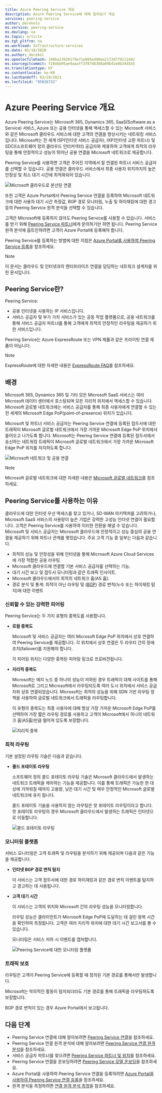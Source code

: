 ```yaml
---
title: Azure Peering Service 개요
description: Azure Peering Service에 대해 알아보기 개요
services: peering-service
author: derekolo
ms.service: peering-service
ms.devlang: na
ms.topic: article
ms.tgt_pltfrm: na
ms.workload: Infrastructure-services
ms.date: 05/18/2020
ms.author: derekol
ms.openlocfilehash: 198ba23920179e71e095e498ee2173d7f0111d42
ms.sourcegitcommit: f28ebb95ae9aaaff3f87d8388a09b41e0b3445b5
ms.translationtype: HT
ms.contentlocale: ko-KR
ms.lasthandoff: 03/29/2021
ms.locfileid: "95026732"
---
```

# <a name="azure-peering-service-overview"></a>Azure Peering Service 개요

Azure Peering Service는 Microsoft 365, Dynamics 365, SaaS(Software as a Service) 서비스, Azure 또는 공용 인터넷을 통해 액세스할 수 있는 Microsoft 서비스와 같은 Microsoft 클라우드 서비스에 대한 고객의 연결을 향상시키는 네트워킹 서비스입니다. Microsoft는 전 세계 ISP(인터넷 서비스 공급자), IXP(인터넷 교환 파트너) 및 SDCI(소프트웨어 정의 클라우드 인터커넥터) 공급자와 제휴하여 고객에게 최적의 라우팅을 통해 안정적이고 성능이 뛰어난 공용 연결을 Microsoft 네트워크로 제공합니다.

Peering Service를 사용하면 고객은 주어진 지역에서 잘 연결된 파트너 서비스 공급자를 선택할 수 있습니다. 공용 연결은 클라우드 서비스에서 최종 사용자 위치까지의 높은 안정성 및 최소 대기 시간에 최적화되어 있습니다.

![Microsoft 클라우드로 분산된 연결](./media/peering-service-about/peering-service-what.png)

또한 고객은 Azure Portal에서 Peering Service 연결을 등록하여 Microsoft 네트워크에 대한 사용자 대기 시간 측정값, BGP 경로 모니터링, 누출 및 하이재킹에 대한 경고 등의 Peering Service 원격 분석을 선택할 수 있습니다. 

고객은 Microsoft에 등록하지 않아도 Peering Service를 사용할 수 있습니다. 서비스를 받기 위해 [Peering Service 파트너](location-partners.md)에게 문의하기만 하면 됩니다. Peering Service 원격 분석에 옵트인하려면 고객이 Azure Portal에 등록해야 합니다.

Peering Service를 등록하는 방법에 대한 지침은 [Azure Portal를 사용하여 Peering Service 등록](azure-portal.md)을 참조하세요. 

> [!NOTE]
> 이 문서는 클라우드 및 인터넷과의 엔터프라이즈 연결을 담당하는 네트워크 설계자를 위한 문서입니다.


## <a name="what-is-peering-service"></a>Peering Service란?

Peering Service:

- 공용 인터넷을 사용하는 IP 서비스입니다. 
- 서비스 공급자 및 부가 가치 서비스가 있는 공동 작업 플랫폼으로, 공용 네트워크를 통해 서비스 공급자 파트너를 통해 고객에게 최적의 안정적인 라우팅을 제공하기 위한 서비스입니다.

Peering Service는 Azure ExpressRoute 또는 VPN 제품과 같은 프라이빗 연결 제품이 아닙니다.

> [!NOTE]
> ExpressRoute에 대한 자세한 내용은 [ExpressRoute FAQ](../expressroute/index.yml)를 참조하세요.
>

## <a name="background"></a>배경

Microsoft 365, Dynamics 365 및 기타 모든 Microsoft SaaS 서비스는 여러 Microsoft 데이터 센터에서 호스팅되며 모든 지리적 위치에서 액세스할 수 있습니다. Microsoft 글로벌 네트워크에는 서비스 공급자를 통해 최종 사용자에게 연결할 수 있는 전 세계의 Microsoft Edge PoP(point-of-presence) 위치가 있습니다. 

Microsoft 및 파트너 서비스 공급자는 Peering Service 연결에 등록된 접두사에 대한 트래픽이 Microsoft 글로벌 네트워크에서 가장 가까운 Microsoft Edge PoP 위치에서 들어오고 나가도록 합니다. Microsoft는 Peering Service 연결에 등록된 접두사에서 송신하는 네트워킹 트래픽이 Microsoft 글로벌 네트워크에서 가장 가까운 Microsoft Edge PoP 위치를 차지하도록 합니다.

![Microsoft 네트워크 및 공용 연결](./media/peering-service-about/peering-service-background-final.png)

> [!NOTE]
> Microsoft 글로벌 네트워크에 대한 자세한 내용은 [Microsoft 글로벌 네트워크](../networking/microsoft-global-network.md)를 참조하세요.
>

## <a name="why-use-peering-service"></a>Peering Service를 사용하는 이유

클라우드에 대한 인터넷 우선 액세스를 찾고 있거나, SD-WAN 아키텍처를 고려하거나, Microsoft SaaS 서비스의 사용량이 높은 기업은 강력한 고성능 인터넷 연결이 필요합니다. 고객은 Peering Service를 사용하여 이러한 전환을 해낼 수 있습니다. Microsoft 및 서비스 공급자는 Microsoft 클라우드에 안정적이고 성능 중심의 공용 연결을 제공하기 위해 파트너 관계를 맺었습니다. 주요 고객 기능 중 일부는 다음과 같습니다.

- 최적의 성능 및 안정성을 위해 인터넷을 통해 Microsoft Azure Cloud Services에 가장 적합한 공용 라우팅.
- Microsoft 클라우드에 연결할 기본 서비스 공급자를 선택하는 기능.
- 대기 시간 보고 및 접두사 모니터링과 같은 트래픽 인사이트.
- Microsoft 클라우드에서의 최적의 네트워크 홉(AS 홉).
- 경로 분석 및 통계: 최적이 아닌 라우팅 및 ([BGP](https://en.wikipedia.org/wiki/Border_Gateway_Protocol)) 경로 변칙(누수 또는 하이재킹 탐지)에 대한 이벤트

### <a name="robust-reliable-peering"></a>신뢰할 수 있는 강력한 피어링

Peering Service는 두 가지 유형의 중복도를 사용합니다.

- **로컬 중복도**

   Microsoft 및 서비스 공급자는 여러 Microsoft Edge PoP 위치에서 상호 연결하여 Peering Service를 제공합니다. 각 위치에서 상호 연결은 두 라우터 간의 장애 조치(failover)를 지원해야 합니다.

   각 피어링 위치는 다양한 중복된 피어링 링크로 프로비전됩니다.

- **지리적 중복도**

   Microsoft는 에지 노드 중 하나의 성능이 저하된 경우 트래픽이 대체 사이트를 통해 Microsoft로 그리고 Microsoft에서 라우팅되도록 여러 도시 위치에서 서비스 공급자와 상호 연결되었습니다. Microsoft는 최적의 성능을 위해 SDN 기반 라우팅 정책을 사용하여 글로벌 네트워크에서 트래픽을 라우팅합니다.

    이 유형의 중복도는 최종 사용자에 대해 항상 가장 가까운 Microsoft Edge PoP를 선택하여 가장 짧은 라우팅 경로를 사용하고 고객이 Microsoft에서 하나의 네트워크 홉(AS홉)만큼 떨어져 있도록 보장합니다.

   ![지리적 중복](./media/peering-service-about/peering-service-geo-shortest.png)

### <a name="optimal-routing"></a>최적 라우팅

기본 설정된 라우팅 기술은 다음과 같습니다.

-  **콜드 포테이토 라우팅**

   소프트웨어 정의 콜드 포테이토 라우팅 기술은 Microsoft 클라우드에서 발생하는 네트워크 트래픽을 제어하는 기능을 제공합니다. 이를 통해 트래픽은 가능한 한 대상에 가까워질 때까지 고용량, 낮은 대기 시간 및 매우 안정적인 Microsoft 글로벌 네트워크에 유지 됩니다.
   
   콜드 포테이토 기술을 사용하지 않는 라우팅은 핫 포테이토 라우팅이라고 합니다. 핫 포테이토 라우팅의 경우 Microsoft 클라우드에서 발생하는 트래픽은 인터넷으로 이동합니다.

   ![콜드 포테이토 라우팅](./media/peering-service-about/peering-service-cold-potato.png)

### <a name="monitoring-platform"></a>모니터링 플랫폼

   서비스 모니터링은 고객 트래픽 및 라우팅을 분석하기 위해 제공되며 다음과 같은 기능을 제공합니다. 

-  **인터넷 BGP 경로 변칙 탐지**
          
   이 서비스는 고객 접두사에 대한 경로 하이재킹과 같은 경로 변칙 이벤트를 탐지하고 경고하는 데 사용됩니다.

-  **고객 대기 시간**

   이 서비스는 고객의 위치와 Microsoft 간의 라우팅 성능을 모니터링합니다. 
   
   라우팅 성능은 클라이언트가 Microsoft Edge PoP에 도달하는 데 걸린 왕복 시간을 확인하여 측정됩니다. 고객은 여러 지리적 위치에 대한 대기 시간 보고서를 볼 수 있습니다.

   모니터링은 서비스 저하 시 이벤트를 캡처합니다.

   ![Peering Service에 대한 모니터링 플랫폼](media/peering-service-about/peering-service-latency-report.png)

### <a name="traffic-protection"></a>트래픽 보호

라우팅은 고객이 Peering Service에 등록할 때 정의된 기본 경로를 통해서만 발생합니다.

Microsoft는 악의적인 활동이 탐지되더라도 기본 경로를 통해 트래픽을 라우팅하도록 보장합니다.

BGP 경로 변칙이 있는 경우 Azure Portal에서 보고됩니다.

## <a name="next-steps"></a>다음 단계

- Peering Service 연결에 대해 알아보려면 [Peering Service 연결](connection.md)을 참조하세요.
- Peering Service 연결 원격 분석에 대해 알아보려면 [Peering Service 연결 원격 분석](connection-telemetry.md)을 참조하세요.
- 서비스 공급자 파트너를 찾으려면 [Peering Service 파트너 및 위치](location-partners.md)를 참조하세요.
- Peering Service 연결을 온보딩하려면 [Peering Service 모델 온보딩](onboarding-model.md)을 참조하세요.
- Azure Portal을 사용하여 Peering Service 연결을 등록하려면 [Azure Portal을 사용하여 Peering Service 연결 등록](azure-portal.md)을 참조하세요.
- 원격 분석을 측정하려면 [연결 원격 분석 측정](measure-connection-telemetry.md)을 참조하세요.